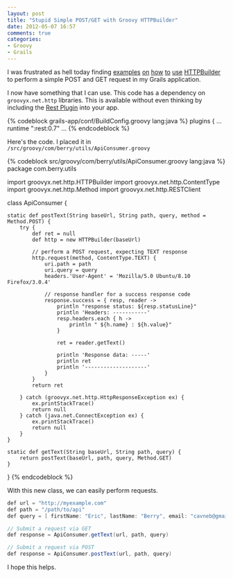 ```yaml
---
layout: post
title: "Stupid Simple POST/GET with Groovy HTTPBuilder"
date: 2012-05-07 16:57
comments: true
categories: 
- Groovy
- Grails
---
```


I was frustrated as hell today finding [examples](http://groovy.329449.n5.nabble.com/HTTP-Builder-Post-Example-td366011.html) [on](http://www.javaworld.com/community/node/3017) [how](http://groovy.codehaus.org/modules/http-builder/doc/post.html) [to](http://codingandmore.blogspot.com/2011/07/groovy-http-builder-fetching-json-data.html) [use](http://www.javaworld.com/community/node/3017) [HTTPBuilder](http://groovy.codehaus.org/modules/http-builder/home.html) to perform a simple POST and GET request in my Grails application.

I now have something that I can use. This code has a dependency on `groovyx.net.http` libraries. This is available without even thinking by including the [Rest Plugin](http://grails.org/plugin/rest) into your app.

{% codeblock grails-app/conf/BuildConfig.groovy lang:java %}
    plugins {
        ...
        runtime ":rest:0.7"
        ...
{% endcodeblock %}

Here's the code. I placed it in `/src/groovy/com/berry/utils/ApiConsumer.groovy`

{% codeblock src/groovy/com/berry/utils/ApiConsumer.groovy lang:java %}
package com.berry.utils

import groovyx.net.http.HTTPBuilder
import groovyx.net.http.ContentType
import groovyx.net.http.Method
import groovyx.net.http.RESTClient

class ApiConsumer {

    static def postText(String baseUrl, String path, query, method = Method.POST) {
        try {
            def ret = null
            def http = new HTTPBuilder(baseUrl)

            // perform a POST request, expecting TEXT response
            http.request(method, ContentType.TEXT) {
                uri.path = path
                uri.query = query
                headers.'User-Agent' = 'Mozilla/5.0 Ubuntu/8.10 Firefox/3.0.4'

                // response handler for a success response code
                response.success = { resp, reader ->
                    println "response status: ${resp.statusLine}"
                    println 'Headers: -----------'
                    resp.headers.each { h ->
                        println " ${h.name} : ${h.value}"
                    }

                    ret = reader.getText()

                    println 'Response data: -----'
                    println ret
                    println '--------------------'
                }
            }
            return ret

        } catch (groovyx.net.http.HttpResponseException ex) {
            ex.printStackTrace()
            return null
        } catch (java.net.ConnectException ex) {
            ex.printStackTrace()
            return null
        }
    }

    static def getText(String baseUrl, String path, query) {
        return postText(baseUrl, path, query, Method.GET)
    }

}
{% endcodeblock %}

With this new class, we can easily perform requests.

```java
def url = "http://myexample.com"
def path = "/path/to/api"
def query = [ firstName: "Eric", lastName: "Berry", email: "cavneb@gmail.com" ]

// Submit a request via GET
def response = ApiConsumer.getText(url, path, query)

// Submit a request via POST
def response = ApiConsumer.postText(url, path, query)
```

I hope this helps.

